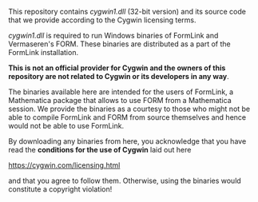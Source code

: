 
This repository contains _cygwin1.dll_ (32-bit version) and its source code that we provide according to the Cygwin licensing terms.

_cygwin1.dll_ is required to run Windows binaries of FormLink and Vermaseren's FORM. These binaries are distributed as a part of the FormLink installation.

**This is not an official provider for Cygwin and the owners of this repository are not related to Cygwin or its developers in any way**. 

The binaries available here are intended for the users of FormLink, a Mathematica package that allows to use FORM from a Mathematica session. We provide the binaries as a courtesy to those who might not be able to compile FormLink and FORM from source themselves and hence would not be able to use FormLink.

By downloading any binaries from here, you acknowledge that you have read the **conditions for the use of Cygwin** laid out here

https://cygwin.com/licensing.html

and that you agree to follow them. Otherwise, using the binaries would constitute a copyright violation!